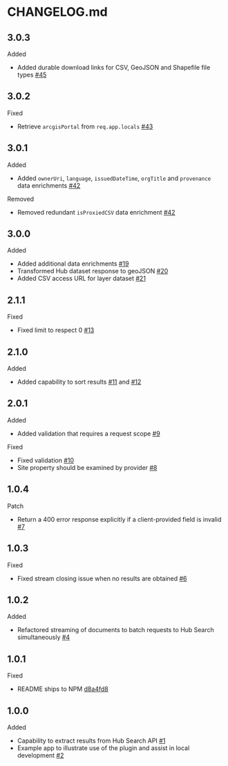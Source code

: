 # CHANGELOG.md

## 3.0.3
Added
- Added durable download links for CSV, GeoJSON and Shapefile file types [#45](https://github.com/koopjs/koop-provider-hub-search/pull/45)

## 3.0.2
Fixed
- Retrieve `arcgisPortal` from `req.app.locals` [#43](https://github.com/koopjs/koop-provider-hub-search/pull/43)

## 3.0.1
Added
- Added `ownerUri`, `language`, `issuedDateTime`, `orgTitle` and `provenance` data enrichments [#42](https://github.com/koopjs/koop-provider-hub-search/pull/42)

Removed
- Removed redundant `isProxiedCSV` data enrichment [#42](https://github.com/koopjs/koop-provider-hub-search/pull/42)

## 3.0.0
Added
- Added additional data enrichments [#19](https://github.com/koopjs/koop-provider-hub-search/pull/19)
- Transformed Hub dataset response to geoJSON [#20](https://github.com/koopjs/koop-provider-hub-search/pull/20)
- Added CSV access URL for layer dataset [#21](https://github.com/koopjs/koop-provider-hub-search/pull/21)

## 2.1.1
Fixed
- Fixed limit to respect 0 [#13](https://github.com/koopjs/koop-provider-hub-search/pull/13)

## 2.1.0
Added
- Added capability to sort results [#11](https://github.com/koopjs/koop-provider-hub-search/pull/11) and [#12](https://github.com/koopjs/koop-provider-hub-search/pull/12)

## 2.0.1
Added
- Added validation that requires a request scope [#9](https://github.com/koopjs/koop-provider-hub-search/pull/9)

Fixed
- Fixed validation [#10](https://github.com/koopjs/koop-provider-hub-search/pull/10)
- Site property should be examined by provider [#8](https://github.com/koopjs/koop-provider-hub-search/pull/8)

## 1.0.4
Patch
- Return a 400 error response explicitly if a client-provided field is invalid [#7](https://github.com/koopjs/koop-provider-hub-search/pull/7)

## 1.0.3
Fixed
- Fixed stream closing issue when no results are obtained [#6](https://github.com/koopjs/koop-provider-hub-search/pull/6)

## 1.0.2
Added
- Refactored streaming of documents to batch requests to Hub Search simultaneously [#4](https://github.com/koopjs/koop-provider-hub-search/pull/4)

## 1.0.1

Fixed
- README ships to NPM [d8a4fd8](https://github.com/koopjs/koop-provider-hub-search/commit/d8a4fd8f943f75df6af6b3bf0f8c80d56bcb6ebd)


## 1.0.0

Added
- Capability to extract results from Hub Search API [#1](https://github.com/koopjs/koop-provider-hub-search/pull/1)
- Example app to illustrate use of the plugin and assist in local development [#2](https://github.com/koopjs/koop-provider-hub-search/pull/2)
